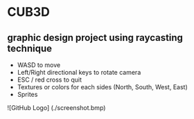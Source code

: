 # CUB3D
## graphic design project using raycasting technique

* WASD to move
* Left/Right directional keys to rotate camera
* ESC / red cross to quit
* Textures or colors for each sides (North, South, West, East)
* Sprites

![GitHub Logo] (./screenshot.bmp)